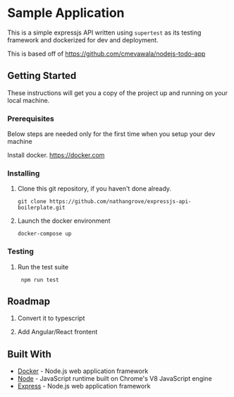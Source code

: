 # Sample Application

This is a simple expressjs API written using `supertest` as its testing framework and dockerized for dev and deployment.

This is based off of https://github.com/cmevawala/nodejs-todo-app

## Getting Started

These instructions will get you a copy of the project up and running on your local machine.

### Prerequisites

Below steps are needed only for the first time when you setup your dev machine

Install docker. https://docker.com

### Installing

1. Clone this git repository, if you haven't done already.

   `git clone https://github.com/nathangrove/expressjs-api-boilerplate.git`

2. Launch the docker environment

   `docker-compose up`

### Testing
1. Run the test suite

   ` npm run test`


## Roadmap
1. Convert it to typescript 

2. Add Angular/React frontent 

## Built With

* [Docker](https://docker.com/) - Node.js web application framework
* [Node](https://nodejs.org/en/) - JavaScript runtime built on Chrome's V8 JavaScript engine
* [Express](https://expressjs.com/) - Node.js web application framework
